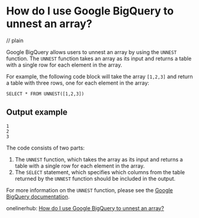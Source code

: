 # How do I use Google BigQuery to unnest an array?
// plain

Google BigQuery allows users to unnest an array by using the `UNNEST` function. The `UNNEST` function takes an array as its input and returns a table with a single row for each element in the array.

For example, the following code block will take the array `[1,2,3]` and return a table with three rows, one for each element in the array:
```
SELECT * FROM UNNEST([1,2,3])
```

## Output example

```
1
2
3
```

The code consists of two parts:
1. The `UNNEST` function, which takes the array as its input and returns a table with a single row for each element in the array.
2. The `SELECT` statement, which specifies which columns from the table returned by the `UNNEST` function should be included in the output.

For more information on the `UNNEST` function, please see the [Google BigQuery documentation](https://cloud.google.com/bigquery/docs/reference/standard-sql/arrays).

onelinerhub: [How do I use Google BigQuery to unnest an array?](https://onelinerhub.com/google-big-query/how-do-i-use-google-bigquery-to-unnest-an-array)
